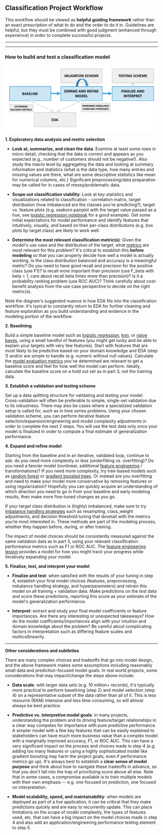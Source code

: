## Classification Project Workflow

This workflow should be viewed as **helpful guiding framework** rather than an exact prescription of what to do and the order to do it in. Guidelines are helpful, but they must be combined with good judgment (enhanced through experience) in order to complete successful projects.

---
---

### How to build and test a classification model

![classification_workflow](images/classification_Workflow.png)

**1. Exploratory data analysis and metric selection**

* **Look at, summarize, and clean the data**. Examine at least some rows in micro detail, checking that the data is correct and appears as you expected (e.g., number of customers should not be negative!). Also study the macro level by aggregating the data and looking at summary information and statistics (what is the data type, how many entries and missing values are there, what are some descriptive statistics like mean for numerical columns, etc.) Significant preprocessing/data preparation may be called for in cases of messy/problematic data.

* **Scope out classification viability**: Look at key statistics and visualizations related to classification - correlation matrix, target distribution (how imbalanced are the classes you're predicting?), target vs. feature plots (e.g. seaborn pairplot with the target value passed as a hue, see [logistic regression notebook](../logistic-regression) for a good example). Get some initial expectations for model performance and identify features that intuitively, visually, and based on their per-class distributions (e.g. box plots by target class) are likely to work well. 

* **Determine the most relevant classification metric(s)**: Given the model's use case and the distribution of the target, what [metrics](../classification-metrics) are most relevant for this problem? It's critical to establish this **before modeling** so that you can properly decide how well a model is actually working. Is the class distribution balanced and accuracy is a meaningful metric? Do you need to have good recall and precision for the positive class (use F1)? Is recall more important than precision (use F_beta with beta > 1, care about recall beta times more than precision)? Is it a probability ranking problem (use ROC AUC)? Think carefully about cost-benefit analysis from the use case perspective to decide on the right metric(s).

Note the diagram's suggested nuance in how EDA fits into the classification workflow: it's typical to constantly return to EDA for further cleaning and feature exploration as you build understanding and evidence in the modeling portion of the workflow. 

**2. Baselining** 

Build a simple baseline model such as [logistic regression](../logistic-regression/), [knn](../knn-classification-intro/), or [naive bayes](../naive-bayes/), using a small handful of features (you might get lucky and be able to explain your targets with very few features). Start with features that are most likely to be predictive based on your domain knowledge and EDA (step 1) and/or are simple to handle (e.g. numeric without null values). Calculate the [model evaluation metrics](../classification-metrics/) you've determined are relevant to get a baseline score and feel for how well the model can perform. Ideally, calculate the baseline score on a hold out set as in part 3, not the training data.

**3. Establish a validation and testing scheme**

 Set up a data splitting structure for validating and testing your model. Cross-validation will often be preferable to simple, single-set validation due to its robustness. There may also be cases where a specialized validation setup is called for, such as in time series problems. Using your chosen validation scheme, you can perform iterative feature selection/expansion/engineering and model complexity adjustments in order to complete the next 2 steps. You will use the test data only once your model is finalized in order to compute a final estimate of generalization performance.

**4. Expand and refine model** 

 Starting from the baseline and in an iterative, validated loop, continue to ask: do you need more complexity or less (underfitting vs. overfitting)? Do you need a fancier model (nonlinear, additional [feature engineering](../feature-engineering-classification) / transformations)? If you need more complexity, try tree-based models such as [random forest](../classification-and-regression-trees) or [gradient boosted trees](../gradient-boosted-trees). Or instead are you overfitting and need to make your model more conservative by removing features or using regularization? Hopefully you can quickly acquire an understanding of which direction you need to go in from your baseline and early modeling results, then make more fine-tuned changes as you go.
 
If your target class distribution is (highly) imbalanced, make sure to try [imbalance handling strategies](../class-imbalance) such as resampling, class_weight adjustments, and decision threshold tuning that dovetail with the metrics you’re most interested in. These methods are part of the modeling process, whether they happen before, during, or after training. 

The impact of model choices should be consistently measured against the same validation data as in part 3, using your relevant classification performance metrics such as F1 or ROC AUC. The [feature engineering lesson](../feature-engineering-classification) provides a model for how you might track your progress while iteratively expanding your model.       

**5. Finalize, test, and interpret your model** 
* **Finalize and test**: when satisfied with the results of your tuning in step 4, establish your final model choices (features, preprocessing, imbalance handling strategy, and hyperparameters) and retrain this model on all training + validation data. Make predictions on the test data and score these predictions, reporting this score as your estimate of the model's generalization performance.   

* **Interpret**: extract and study your final model coefficients or feature importances. Are there any interesting or unexpected takeaways? How do the model coefficients/importances align with your intuition and domain knowledge about the problem? Be careful about complicating factors in interpretation such as differing feature scales and multicollinearity.        

---

**Other considerations and subtleties**

 There are many complex choices and tradeoffs that go into model design, and the above framework makes some assumptions including reasonably small data and prediction-focused model goals. In real world projects, some considerations that may impact/change the steps above include:

* **Data scale**: with larger data sets (e.g. 10 million+ records), it's typically more practical to perform baselining (step 2) and model selection (step 4) on a representative subset of the data rather than all of it. This is less resource (RAM) intensive and less time consuming, so will almost always be best practice.

* **Predictive vs. interpretive model goals**: in many projects, understanding the problem and its driving feature/target relationships in a clear way competes for importance with pure predictive performance. A simpler model with a few key features that can be easily explained to stakeholders can have much more business value than a complex model with a marginally improved accuracy, F1, or ROC AUC. This can have a very significant impact on the process and choices made in step 4 (e.g. adding too many features or using a highly sophisticated model like gradient boosting may harm the project goals, even if performance metrics go up). It's always best to establish a **clear sense of model purpose** and think about how to navigate these tradeoffs in advance, so that you don't fall into the trap of prioritizing score above all else. Note that in some cases, a compromise available is to train multiple models with their own emphasis -- e.g. one focused on prediction, one focused on interpretation.

* **Model scalability, speed, and maintainability**: when models are deployed as part of a live application, it can be critical that they make predictions quickly and are easy to recurrently update. This can place limitations on the scope of model complexity, the types of features used, etc. that can have a big impact on the model choices made in step 4 and also add an application/engineering performance testing element to step 5. 
    


